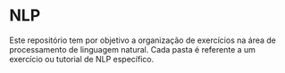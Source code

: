 # NLP
 Este repositório tem por objetivo a organização de exercícios na área de processamento de linguagem natural. Cada pasta é referente a um exercício ou tutorial de NLP específico.

